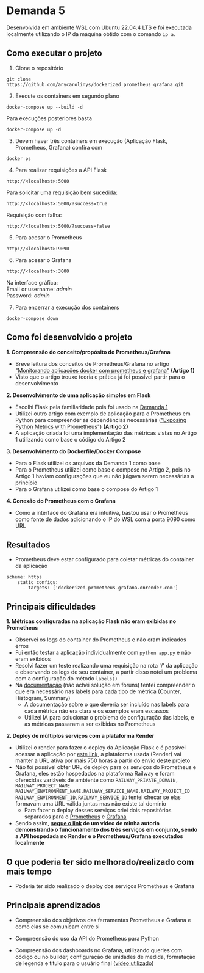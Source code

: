 # Demanda 5
Desenvolvida em ambiente WSL com Ubuntu 22.04.4 LTS e foi executada localmente utilizando o IP da máquina obtido com o comando ```ip a```.  

## **Como executar o projeto**  

1. Clone o repositório
```
git clone https://github.com/anycarolinys/dockerized_prometheus_grafana.git
```

2. Execute os containers em segundo plano 
```
docker-compose up --build -d 
```
Para execuções posteriores basta
```
docker-compose up -d 
```
3. Devem haver três containers em execução (Aplicação Flask, Prometheus, Grafana) confira com
```
docker ps
```

4. Para realizar requisições a API Flask
```
http://<localhost>:5000
```
Para solicitar uma requisição bem sucedida:  
```
http://<localhost>:5000/?success=true
```
Requisição com falha:  
```
http://<localhost>:5000/?success=false
```

5. Para acesar o Prometheus
```
http://<localhost>:9090
```

6. Para acesar o Grafana
```
http://<localhost>:3000
```
Na interface gráfica:  
Email or username: *admin*  
Password: *admin*  

7. Para encerrar a execução dos containers  
```
docker-compose down
```

## **Como foi desenvolvido o projeto**  

**1. Compreensão do conceito/propósito do Prometheus/Grafana**
- Breve leitura dos conceitos de Prometheus/Grafana no artigo ["Monitorando aplicações docker com prometheus e grafana"](https://medium.com/xp-inc/monitorando-aplica%C3%A7%C3%B5es-docker-com-prometheus-e-grafana-593f507fc17) **(Artigo 1)**
- Visto que o artigo trouxe teoria e prática já foi possível partir para o desenvolvimento  

**2. Desenvolvimento de uma aplicação simples em Flask**
- Escolhi Flask pela familiaridade pois foi usado na [Demanda 1](https://github.com/anycarolinys/dockerized_flask_api)
- Utilizei outro artigo com exemplo de aplicação para o Prometheus em Python para compreender as dependências necessárias (["Exposing Python Metrics with Prometheus"](https://medium.com/@letathenasleep/exposing-python-metrics-with-prometheus-c5c837c21e4d)) **(Artigo 2)**
- A aplicação criada foi uma implementação das métricas vistas no Artigo 1 utilizando como base o código do Artigo 2

**3. Desenvolvimento do Dockerfile/Docker Compose**
- Para o Flask utilizei os arquivos da Demanda 1 como base
- Para o Prometheus utilizei como base o compose no Artigo 2, pois no Artigo 1 haviam configurações que eu não julgava serem necessárias a princípio
- Para o Grafana utilizei como base o compose do Artigo 1

**4. Conexão do Prometheus com o Grafana**
- Como a interface do Grafana era intuitiva, bastou usar o Prometheus como fonte de dados adicionando o IP do WSL com a porta 9090 como URL


## **Resultados**
- Prometheus deve estar configurado para coletar métricas do container da
aplicação  
```
scheme: https
    static_configs:
      - targets: ['dockerized-prometheus-grafana.onrender.com']
```

## **Principais dificuldades**  

**1. Métricas configuradas na aplicação Flask não eram exibidas no Prometheus**
- Observei os logs do container do Prometheus e não eram indicados erros
- Fui então testar a aplicação individualmente com ```python app.py``` e não eram exibidos
- Resolvi fazer um teste realizando uma requisição na rota '/' da aplicação e observando os logs de seu container, a partir disso notei um problema com a configuração do método ```labels()```  
- Na [documentação](https://prometheus.github.io/client_python/instrumenting/labels/) (não achei solução em fóruns) tentei compreender o que era necessário nas labels para cada tipo de métrica (Counter, Histogram, Summary)
    -  A documentação sobre o que deveria ser incluído nas labels para cada métrica não era clara e os exemplos eram escassos
    - Utilizei IA para solucionar o problema de configuração das labels, e as métricas passaram a ser exibidas no Prometheus

**2. Deploy de múltiplos serviços com a plataforma Render**
- Utilizei o render para fazer o deploy da Aplicação Flask e é possível acessar a aplicação por [este link](https://dockerized-prometheus-grafana.onrender.com), a plataforma usada (Render) vai manter a URL ativa por mais 750 horas a partir do envio deste projeto
- Não foi possível obter URL de deploy para os serviços do Prometheus e Grafana, eles estão hospedados na plataforma Railway e foram oferecidas variáveis de ambiente como ```RAILWAY_PRIVATE_DOMAIN, RAILWAY_PROJECT_NAME RAILWAY_ENVIRONMENT_NAME,RAILWAY_SERVICE_NAME,RAILWAY_PROJECT_ID RAILWAY_ENVIRONMENT_ID,RAILWAY_SERVICE_ID``` tentei checar se elas formavam uma URL válida juntas mas não existe tal domínio  
    - Para fazer o deploy desses serviços criei dois repositórios separados para o [Prometheus](https://github.com/anycarolinys/prometheus_service) e [Grafana](https://github.com/anycarolinys/grafana_service)
- Sendo assim, **[segue o link](https://youtu.be/ilL09HIq-H0?si=4Wk4UgmkDx9xOtlB) de um vídeo de minha autoria demonstrando o funcionamento dos três serviços em conjunto, sendo a API hospedada no Render e o Prometheus/Grafana executados localmente**

## **O que poderia ter sido melhorado/realizado com mais tempo**  
- Poderia ter sido realizado o deploy dos serviços Prometheus e Grafana

## **Principais aprendizados**  
- Compreensão dos objetivos das ferramentas Prometheus e Grafana e como elas se comunicam entre si

- Compreensão do uso da API do Prometheus para Python
 
- Compreensão dos dashboards no Grafana, utilizando queries com código ou no builder, configuração de unidades de medida, formatação de legenda e título para o usuário final  ([vídeo utilizado](https://youtu.be/EGgtJUjky8w?si=H2K8y3eOY5DZTysX))


